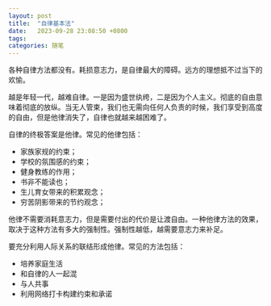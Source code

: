 ```yaml
---
layout: post
title:  "自律基本法"
date:   2023-09-28 23:08:50 +0800
tags:   
categories: 随笔
---
```


各种自律方法都没有。耗损意志力，是自律最大的障碍。远方的理想抵不过当下的欢愉。

越是年轻一代，越难自律。一是因为盛世纨绔，二是因为个人主义。彻底的自由意味着彻底的放纵。当无人管束，我们也无需向任何人负责的时候，我们享受到高度的自由，但是他律消失了，自律也就越来越困难了。

自律的终极答案是他律。常见的他律包括：

+ 家族家规的约束；
+ 学校的氛围感的约束；
+ 健身教练的作用；
+ 书非不能读也；
+ 生儿育女带来的积累观念；
+ 穷苦阴影带来的节约观念；

他律不需要消耗意志力，但是需要付出的代价是让渡自由。一种他律方法的效果，取决于这种方法有多大的强制性。强制性越低，越需要意志力来补足。

要充分利用人际关系的联结形成他律。常见的方法包括：

+ 培养家庭生活
+ 和自律的人一起混
+ 与人共事
+ 利用网络打卡构建约束和承诺

